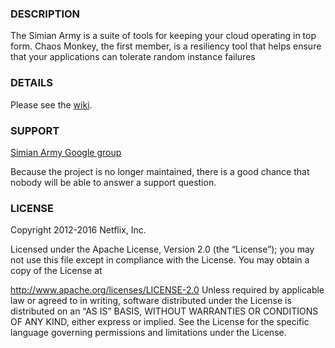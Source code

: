 ### DESCRIPTION

The Simian Army is a suite of tools for keeping your cloud operating in top
form.  Chaos Monkey, the first member, is a resiliency tool that helps ensure
that your applications can tolerate random instance failures


### DETAILS

Please see the [wiki](https://github.com/Netflix/SimianArmy/wiki).

### SUPPORT

[Simian Army Google group](http://groups.google.com/group/simianarmy-users)

Because the project is no longer maintained, there is a good chance that nobody will be able to answer a support question.

### LICENSE

Copyright 2012-2016 Netflix, Inc.

Licensed under the Apache License, Version 2.0 (the “License”); you may not use this file except in
compliance with the License. You may obtain a copy of the License at

http://www.apache.org/licenses/LICENSE-2.0
Unless required by applicable law or agreed to in writing, software distributed under the License is
distributed on an “AS IS” BASIS, WITHOUT WARRANTIES OR CONDITIONS OF ANY KIND, either express or
implied. See the License for the specific language governing permissions and limitations under the
License.
